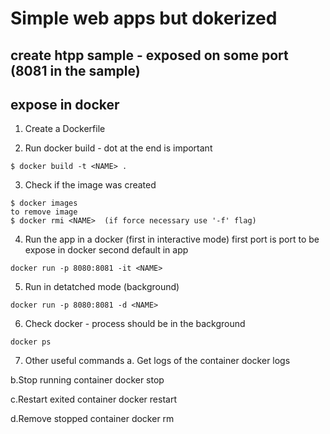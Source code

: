 # Simple web apps but dokerized

## create htpp sample - exposed on some port (8081 in the sample)

## expose in docker

1. Create a Dockerfile

2. Run docker build - dot at the end is important

``` bush
$ docker build -t <NAME> .
```
3. Check if the image was created
``` bush
$ docker images
to remove image
$ docker rmi <NAME>  (if force necessary use '-f' flag)
```
4. Run the app in a docker (first in interactive mode) first port is port to be expose in docker second default in app
``` bush
docker run -p 8080:8081 -it <NAME>
```
5. Run in detatched mode (background)
``` bush
docker run -p 8080:8081 -d <NAME>
```
6. Check docker - process should be in the background
``` bush
docker ps
```
7. Other useful commands
a. Get logs of the container
docker logs <containerId>

b.Stop running container
docker stop <containerId>

c.Restart exited container
docker restart <containerId>

d.Remove stopped container
docker rm <containerId>